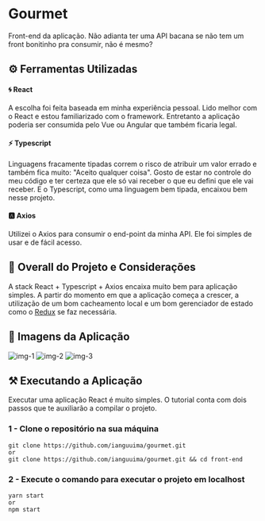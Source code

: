 # Gourmet

Front-end da aplicação. Não adianta ter uma API bacana se não tem um front bonitinho pra consumir, não é mesmo? 

## ⚙ Ferramentas Utilizadas

#### 🌀 React
A escolha foi feita baseada em minha experiência pessoal. Lido melhor com o React e estou familiarizado com o framework. Entretanto a aplicação poderia ser consumida
pelo Vue ou Angular que também ficaria legal.

#### ⚡ Typescript
Linguagens fracamente tipadas correm o risco de atribuir um valor errado e também fica muito: "Aceito qualquer coisa". Gosto de estar no controle do meu código e ter
certeza que ele só vai receber o que eu defini que ele vai receber. E o Typescript, como uma linguagem bem tipada, encaixou bem nesse projeto.

#### 🅰 Axios
Utilizei o Axios para consumir o end-point da minha API. Ele foi simples de usar e de fácil acesso.

## 🤔 Overall do Projeto e Considerações <a name="overall"></a>
A stack React + Typescript + Axios encaixa muito bem para aplicação simples. A partir do momento em que a aplicação começa a crescer, a utilização de um bom cacheamento
local e um bom gerenciador de estado como o [Redux](https://redux.js.org/) se faz necessária.

## 🌄 Imagens da Aplicação

![img-1](https://imgur.com/8ujd4Hf.png)
![img-2](https://imgur.com/KpWLR49.png)
![img-3](https://imgur.com/b0bBRyR.png)

## ⚒ Executando a Aplicação <a name="running"></a>

Executar uma aplicação React é muito simples. O tutorial conta com dois passos que te auxiliarão a compilar o projeto.

### 1 - Clone o repositório na sua máquina

```git
git clone https://github.com/ianguuima/gourmet.git
or
git clone https://github.com/ianguuima/gourmet.git && cd front-end
```

### 2 - Execute o comando para executar o projeto em localhost

```git
yarn start
or
npm start
```
